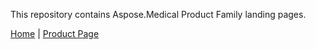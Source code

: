 This repository contains Aspose.Medical Product Family landing pages.

[Home](https://www.aspose.com/) | [Product Page](https://products.aspose.com/medical/)

